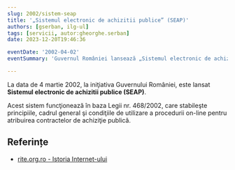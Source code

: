 ```yaml
---
slug: 2002/sistem-seap
title: '„Sistemul electronic de achizitii publice” (SEAP)'
authors: [gserban, ilg-ul]
tags: [servicii, autor:gheorghe.serban]
date: 2023-12-20T19:46:36

eventDate: '2002-04-02'
eventSummary: 'Guvernul României lansează „Sistemul electronic de achizitii publice” (SEAP)'

---
```


La data de 4 martie 2002, la iniţiativa Guvernului României,
este lansat **Sistemul electronic de achizitii publice (SEAP)**.

<!-- truncate -->

Acest sistem funcţionează în baza Legii nr. 468/2002, care
stabileşte principiile, cadrul general şi condiţiile de
utilizare a procedurii on-line pentru atribuirea contractelor
de achiziţie publică.

## Referințe

- [rite.org.ro - Istoria Internet-ului](https://rite.org.ro/istoria-internetului/)
